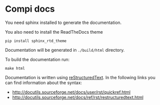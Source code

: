 Compi docs
==========

You need sphinx installed to generate the documentation.

You also need to install the ReadTheDocs theme

	pip install sphinx_rtd_theme

Documentation will be generated in `./build/html` directory.

To build the documentation run:

    make html

Documentation is written using [reStructuredText](http://docutils.sourceforge.net/rst.html). In the following links you can find information about the syntax:
- http://docutils.sourceforge.net/docs/user/rst/quickref.html
- http://docutils.sourceforge.net/docs/ref/rst/restructuredtext.html


